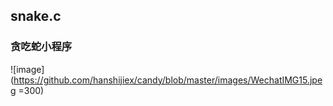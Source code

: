## snake.c
### 贪吃蛇小程序

 ![image](https://github.com/hanshijiex/candy/blob/master/images/WechatIMG15.jpeg =300)
